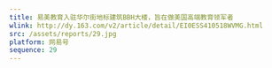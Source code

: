 ```yaml
---
title: 易美教育入驻华尔街地标建筑BBH大楼，旨在做美国高端教育领军者
wlink: http://dy.163.com/v2/article/detail/EI0ESS410518WVMG.html
src: /assets/reports/29.jpg
platform: 网易号
sequence: 29
---
```

